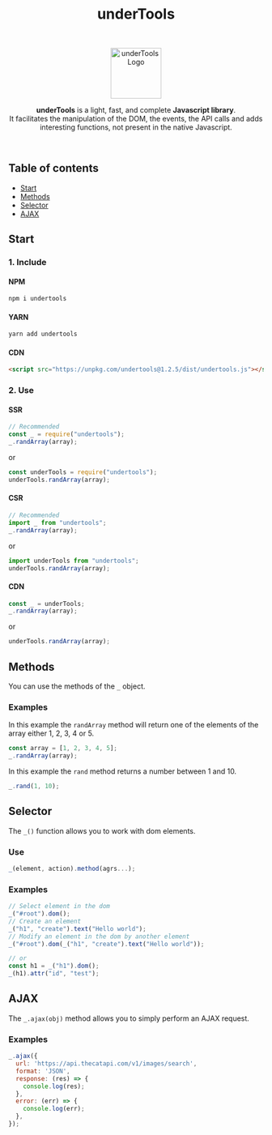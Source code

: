 <h1 align="center">underTools</h1>

<br>

<p align="center">
  <a href="#">
    <img src="https://elliot-sutton.com/src/img/undertoolsLogo.png" alt="underTools Logo" width="100">
  </a>
</p>

<p align="center">
  <strong>underTools</strong> is a light, fast, and complete <strong>Javascript library</strong>.
  <br>
  It facilitates the manipulation of the DOM, the events, the API calls and adds interesting functions, not present in the native Javascript.
</p>

<br>

## Table of contents

- [Start](#start)
- [Methods](#methods)
- [Selector](#selector)
- [AJAX](#ajax)

## Start

### 1. Include

#### NPM

```bash
npm i undertools
```

#### YARN

```bash
yarn add undertools
```

#### CDN

```html
<script src="https://unpkg.com/undertools@1.2.5/dist/undertools.js"></script>
```

### 2. Use

#### SSR

```js
// Recommended
const _ = require("undertools");
_.randArray(array);
```

or

```js
const underTools = require("undertools");
underTools.randArray(array);
```

#### CSR

```js
// Recommended
import _ from "undertools";
_.randArray(array);
```

or

```js
import underTools from "undertools";
underTools.randArray(array);
```

#### CDN

```js
const _ = underTools;
_.randArray(array);
```

or

```js
underTools.randArray(array);
```

## Methods

You can use the methods of the `_` object.

### Examples

In this example the `randArray` method will return one of the elements of the array either 1, 2, 3, 4 or 5.

```js
const array = [1, 2, 3, 4, 5];
_.randArray(array);
```

In this example the `rand` method returns a number between 1 and 10.

```js
_.rand(1, 10);
```

## Selector

The `_()` function allows you to work with dom elements.

### Use

```js
_(element, action).method(agrs...);
```

### Examples

```js
// Select element in the dom
_("#root").dom();
// Create an element
_("h1", "create").text("Hello world");
// Modify an element in the dom by another element
_("#root").dom(_("h1", "create").text("Hello world"));

// or
const h1 = _("h1").dom();
_(h1).attr("id", "test");
```

## AJAX

The `_.ajax(obj)` method allows you to simply perform an AJAX request.

### Examples

```js
_.ajax({
  url: 'https://api.thecatapi.com/v1/images/search',
  format: 'JSON',
  response: (res) => {
    console.log(res);
  },
  error: (err) => {
    console.log(err);
  },
});
```
